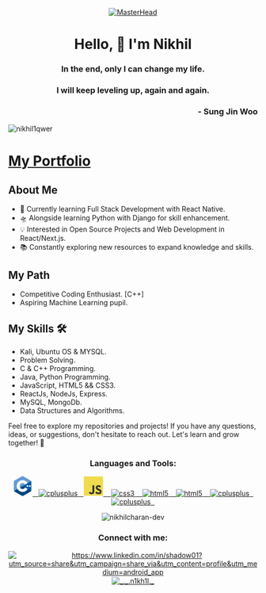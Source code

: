 <p align="center">
  <a href="https://github.com/nikhilcharan-dev">
    <img src="https://64.media.tumblr.com/eb8e76984014d0db1e53ec7795f03ec0/1924a8282a163135-34/s540x810/1884baa6bdd0cfc5bfd175dad4131c9f438cc0de.gifv" alt="MasterHead">
  </a>
</p>

<h1 align="center">Hello, 👋 I'm Nikhil</h1>
<h3 align="center">In the end, only I can change my life.</h3>
<h3 align="center">I will keep leveling up, again and again.</h3>
<h3 align="right">- Sung Jin Woo</h3>


<p align="left">
  <img src="https://komarev.com/ghpvc/?username=nikhil1qwer&label=Profile%20views&color=0e75b6&style=flat" alt="nikhil1qwer" />
</p>

# <a href="https://nixquest.me" align="right">My Portfolio</a>

## About Me

- 🌱 Currently learning Full Stack Development with React Native.
- 🛸 Alongside learning Python with Django for skill enhancement.
- 💡 Interested in Open Source Projects and Web Development in React/Next.js.
- 📚 Constantly exploring new resources to expand knowledge and skills.

## My Path
- Competitive Coding Enthusiast. [C++]
- Aspiring Machine Learning pupil.

## My Skills 🛠️

- Kali, Ubuntu OS & MYSQL.
- Problem Solving.
- C & C++ Programming.
- Java, Python Programming.
- JavaScript, HTML5 && CSS3.
- ReactJs, NodeJs, Express.
- MySQL, MongoDb.
- Data Structures and Algorithms.

Feel free to explore my repositories and projects! If you have any questions, ideas, or suggestions, don't hesitate to reach out. Let's learn and grow together! 🌟

<h3 align="center"> Languages and Tools: </h3>
<p align="center">
    <a href="https://www.w3schools.com/cpp/" target="_blank" rel="noreferrer"> 
      <img src="https://raw.githubusercontent.com/devicons/devicon/master/icons/cplusplus/cplusplus-original.svg" alt="cplusplus" width="40" height="40"/>&nbsp;&nbsp; 
    </a>
    <a href="https://www.w3schools.com/cpp/" target="_blank" rel="noreferrer"> 
      <img src="https://cdn-icons-png.flaticon.com/128/3098/3098090.png" alt="cplusplus" width="40" height="40"/>&nbsp;&nbsp; 
    </a> 
    <a href="https://developer.mozilla.org/en-US/docs/Web/JavaScript" target="_blank" rel="noreferrer"> 
      <img src="https://raw.githubusercontent.com/devicons/devicon/master/icons/javascript/javascript-original.svg" alt="javascript" width="40" height="40"/> &nbsp;&nbsp;
    </a>
    <a href="https://www.w3schools.com/css/" target="_blank" rel="noreferrer"> 
      <img src="https://cdn-icons-png.flaticon.com/128/5968/5968381.png" alt="css3" width="40" height="40"/> &nbsp;&nbsp;
    </a> 
    <a href="https://www.w3.org/html/" target="_blank" rel="noreferrer"> 
      <img src="https://cdn-icons-png.flaticon.com/128/15772/15772797.png" alt="html5" width="40" height="40"/> &nbsp;&nbsp;
    </a> 
    <a href="https://www.w3.org/html/" target="_blank" rel="noreferrer"> 
      <img src="https://icon.icepanel.io/Technology/png-shadow-512/Next.js.png" alt="html5" width="40" height="40"/> &nbsp;&nbsp;
    </a> 
    <a href="https://www.w3schools.com/cpp/" target="_blank" rel="noreferrer"> 
      <img src="https://th.bing.com/th/id/OIP.-7G1gnXkDcupxoPO_mzWuwHaED?w=269&h=180&c=7&r=0&o=5&pid=1.7" alt="cplusplus" width="40" height="40"/>&nbsp;&nbsp; 
    </a>
    <a href="https://www.w3schools.com/cpp/" target="_blank" rel="noreferrer"> 
      <img src="https://th.bing.com/th/id/OIP.pD3JpZWwZ_03KCbyChEDxAHaHa?w=155&h=180&c=7&r=0&o=5&pid=1.7" alt="cplusplus" width="40" height="40"/>&nbsp;&nbsp; 
    </a>
</p>


<div align="center">
  <img src="https://github-readme-streak-stats.herokuapp.com/?user=nikhilcharan-dev" alt="nikhilcharan-dev" />
</div>


<h3 align="center">Connect with me:</h3>
<p align="center">
  <a href="https://www.linkedin.com/in/shadow01/" target="blank">
    <img align="center" src="https://raw.githubusercontent.com/rahuldkjain/github-profile-readme-generator/master/src/images/icons/Social/linked-in-alt.svg" alt="https://www.linkedin.com/in/shadow01?utm_source=share&utm_campaign=share_via&utm_content=profile&utm_medium=android_app" height="30" width="40" />
  </a>
  <a href="https://instagram.com/lazy.perfectionist__/" target="blank">
    <img align="center" src="https://raw.githubusercontent.com/rahuldkjain/github-profile-readme-generator/master/src/images/icons/Social/instagram.svg" alt="_._.n1kh1l._" height="30" width="40" />
  </a>
</p>
